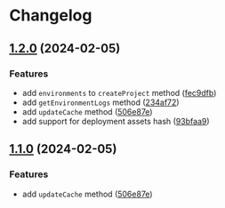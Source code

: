 # Changelog

## [1.2.0](https://github.com/ymirapp/ymir-sdk-php/compare/v1.1.0...v1.2.0) (2024-02-05)


### Features

* add `environments` to `createProject` method ([fec9dfb](https://github.com/ymirapp/ymir-sdk-php/commit/fec9dfb0dd210ad715d2240f5ac88ed16d32c3a5))
* add `getEnvironmentLogs` method ([234af72](https://github.com/ymirapp/ymir-sdk-php/commit/234af72c85497a888b1e626059513182a6a08c07))
* add `updateCache` method ([506e87e](https://github.com/ymirapp/ymir-sdk-php/commit/506e87e9d03e7e44c859613bf9147ed93f1661a9))
* add support for deployment assets hash ([93bfaa9](https://github.com/ymirapp/ymir-sdk-php/commit/93bfaa99e02e5893ebf430ceefcbaba533423444))

## [1.1.0](https://github.com/ymirapp/ymir-sdk-php/compare/v1.0.0...v1.1.0) (2024-02-05)


### Features

* add `updateCache` method ([506e87e](https://github.com/ymirapp/ymir-sdk-php/commit/506e87e9d03e7e44c859613bf9147ed93f1661a9))
